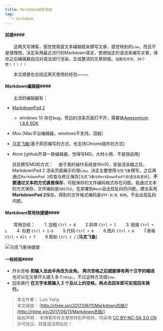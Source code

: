 ```yaml
---
title: Markdown经验总结
tag:
   - markdown
---
```


#### 前提####

　　这两天写博客，感觉使用富文本编辑框来撰写文章，感觉特别的`Low`，而且不是很理想。决定采用最近流行的Markdown语言，使用指定的语法来编写文章，保存之后编辑器自动对语法进行渲染，生成整洁的文章排版。`炫酷吊炸天、36个赞！！！！！`

　　本文顺便也总结这两天使用的经验~~~~

#### Markdown编辑器####

　　主流的编辑器有：
- [MarkdownPad 2](http://markdownpad.com/download/markdownpad2-setup.exe)
	- windows 10 存在bug，旁边的渲染页面打不开，需要装[Awesomium 1.6.6 SDK](http://markdownpad.com/download/awesomium_v1.6.6_sdk_win.exe)
- Mou [Mac平台编辑器，windows不支持。泪崩]
- [马克飞象](https://maxiang.io/)[基于网页编写的方式，也支持Chrome插件的方式]
- Atom [github开源一款编辑器，觉得写MD。大材小用、不是很适用]　　

  目前撰写MD的方式：
　由于我的操作系统是Win10，安装渲染器之后， MarkdownPad 2 渲染页面展示的很`Low`。决定主要使用`马克飞象`撰写，之后再通过`MarkdownPad 2`检查与修正保存[`马克飞象与MarkDownPad个别语法有差异`]、**不要通过文本的方式直接保存**，可能保存的文件编码格式存在问题。我通过文本的方式保存，文件编码是`GB2312`，在部署到`Hexo`会出现乱码的问题，建议采用**MarkdownPad 2**保存，得到的文件格式编码是`UTF-8/无 BOM`。不会出现乱码问题。

#### Markdown常用快捷键####
　　常用总结：
　　1. 加粗  `Ctrl + B`
　　2.斜体   `Ctrl + I`
　　3. 链接   `Ctrl + L`
　　4. 标题  `Ctrl + 1~5`
　　5.代码   `Ctrl + K`
　　6.图片   `Ctrl + G`
　　7.表格   `Ctrl + Alt + T`
　　9.帮助    `Ctrl + /`  [**马克飞象**]
		
![马克飞象快捷键](http://ore2d9chp.bkt.clouddn.com/markdown_kjj.png)    

#### 一些经验####
- 开头空格
	**把输入法由半角改为全角。 两次空格之后就能够有两个汉字的缩进**　
　　　也可以在文章开头键入多个`nbsp`;，不过这种方法很`low`.
- 回车换行
**在文字末尾输入 2 个及以上的空格，再点击回车即可实现回车换行。**

> 本文作者： Luis Yang    
>本文链接： [http://rtime.xin/2017/06/11/Markdown总结/](http://rtime.xin/2017/06/11/Markdown总结/)    
>版权声明： 本博客所有文章除特别声明外，均采用 [CC BY-NC-SA 3.0 CN](http://creativecommons.org/licenses/by-nc-sa/3.0/cn/) 许可协议。转载请注明出处！   